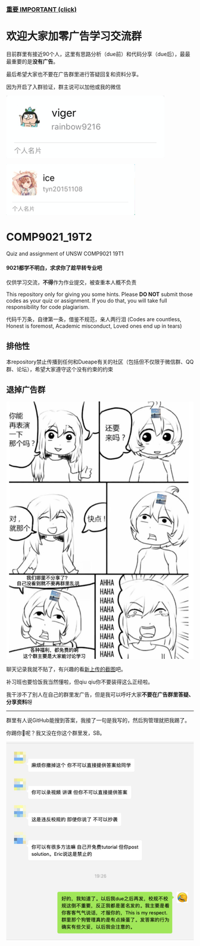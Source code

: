 ### [重要 IMPORTANT (click)](https://github.com/ryanhanwu/How-To-Ask-Questions-The-Smart-Way/blob/master/README-zh_CN.md)

# 欢迎大家加零广告学习交流群

目前群里有接近90个人，这里有思路分析（due前）和代码分享（due后），最最最重要的是**没有广告**。

最后希望大家也不要在广告群里进行答疑回复和资料分享。

因为开启了入群验证，群主说可以加他或我的微信

![](WX20190404-231414.png)

![](WX20190420-010137.png)

# COMP9021_19T2

Quiz and assignment of UNSW COMP9021 19T1

#### 9021都学不明白，求求你了趁早转专业吧

仅供学习交流，**不得**作为作业提交，被查重本人概不负责

This repository only for giving you some hints. Please **DO NOT** submit those codes as your quiz or assignment. If you do that, you will take full responsibility for code plagiarism.

代码千万条，自律第一条，借鉴不规范，亲人两行泪
(Codes are countless, Honest is foremost, Academic misconduct, Loved ones end up in tears)

## 排他性

本repository禁止传播到任何和Dueape有关的社区（包括但不仅限于微信群、QQ群、论坛），希望大家遵守这个没有约束的约束

## 退掉广告群

![](f0Q5-it0sZ1eT3cSvx-18g.jpeg)

聊天记录我就不贴了，有兴趣的看[新上传的截图](https://github.com/tiancaiji/COMP9021_19T1/tree/master/%E8%81%8A%E5%A4%A9%E6%88%AA%E5%9B%BE)吧。

补习班也要恰饭我当然懂啦，但qiu qiu你不要装得这么正经啦。

我干涉不了别人在自己的群里发广告，但是我可以呼吁大家**不要在广告群里答疑、分享资料**呀

---

群里有人说GitHub能搜到答案，我接了一句是我写的，然后狗管理就把我踢了。

你踢你:horse:呢？我又没在你这个群里发，SB。

![](IMG_3192.JPG)


